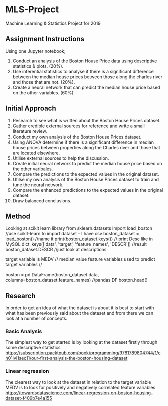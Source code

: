 # MLS-Project
Machine Learning &amp; Statistics Project for 2019

## Assignment Instructions
Using one Jupyter notebook;
1. Conduct an analysis of the Boston House Price data using descriptive statistics & plots. (20%).
2. Use inferential statistics to analyse if there is a significant difference between the median house prices between those along the charles river and those that are not. (20%).
3. Create a neural network that can predict the median house price based on the other variables. (60%).

## Initial Approach
1. Research to see what is written about the Boston House Prices dataset.
2. Gather credible external sources for reference and write a small literature review.
3. Conduct my own analysis of the Boston House Prices dataset.
4. Using ANOVA determine if there is a significant difference in median house prices between properties along the Charles river and those that are located elsewhere.
5. Utilise external sources to help the discussion.
6. Create initial neural network to predict the median house price based on the other varibales.
7. Compare the predictions to the expected values in the original dataset.
8. Utilse my own analysis of the Boston House Prices dataset to train and tune the neural network.
9. Compare the enhanced predictions to the expected values in the original dataset.
10. Draw balanced conclusions.

## Method
Looking at scikit learn library
from sklearn.datasets import load_boston //use scikit-learn to import dataset - I have csv
boston_dataset = load_boston() //name it
print(boston_dataset.keys()) // print Desc like in MySQL 
dict_keys(['data', 'target', 'feature_names', 'DESCR']) //result
boston_dataset.DESCR //just look at descriptions

target variable is MEDV // median value
feature variables used to predict target variables // 

boston = pd.DataFrame(boston_dataset.data, columns=boston_dataset.feature_names) //pandas DF
boston.head()

## Research
In order to get an idea of what the dataset is about it is best to start with what has been previously said about the dataset and from there we can look at a number of concepts.

### Basic Analysis
The simplest way to get started is by looking at the dataset firstly through some descriptive statistics
https://subscription.packtpub.com/book/programming/9781789804744/1/ch01lvl1sec11/our-first-analysis-the-boston-housing-dataset

### Linear regression
The clearest way to look at the dataset in relation to the target variable MEDV is to look for positively and negatively correlated feature variables
https://towardsdatascience.com/linear-regression-on-boston-housing-dataset-f409b7e4a155 

